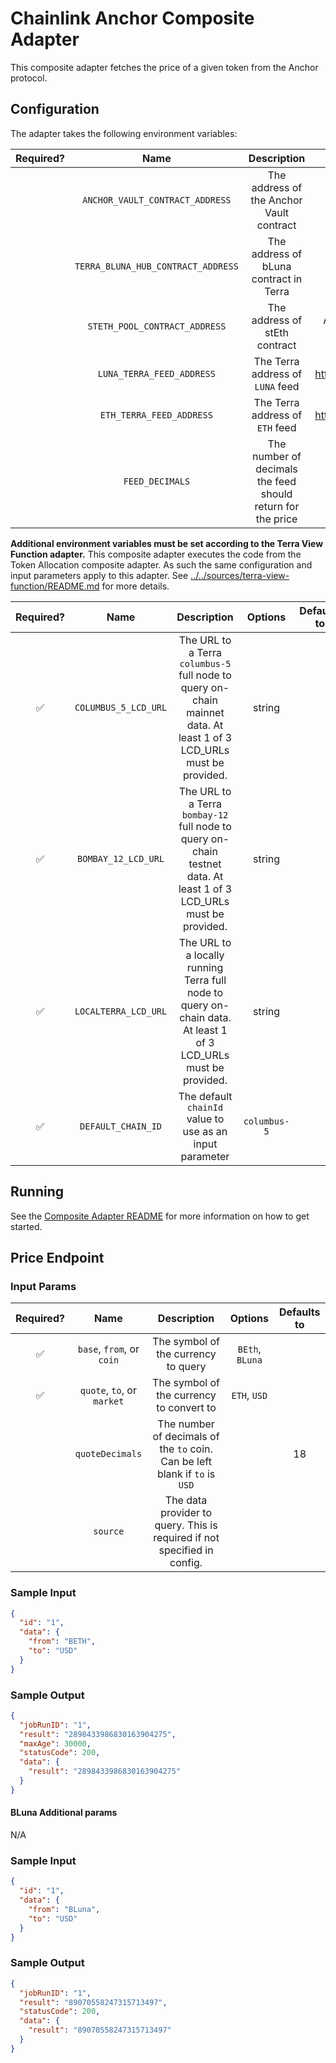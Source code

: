 # Chainlink Anchor Composite Adapter

This composite adapter fetches the price of a given token from the Anchor protocol.

## Configuration

The adapter takes the following environment variables:

| Required? |                Name                |                         Description                         |                                             Options                                             |                  Defaults to                   |
| :-------: | :--------------------------------: | :---------------------------------------------------------: | :---------------------------------------------------------------------------------------------: | :--------------------------------------------: |
|           |  `ANCHOR_VAULT_CONTRACT_ADDRESS`   |          The address of the Anchor Vault contract           | Address can be found [here](https://docs.anchorprotocol.com/smart-contracts/deployed-contracts) |  `0xA2F987A546D4CD1c607Ee8141276876C26b72Bdf`  |
|           | `TERRA_BLUNA_HUB_CONTRACT_ADDRESS` |           The address of bLuna contract in Terra            | Address can be found [here](https://docs.anchorprotocol.com/smart-contracts/deployed-contracts) | `terra1mtwph2juhj0rvjz7dy92gvl6xvukaxu8rfv8ts` |
|           |   `STETH_POOL_CONTRACT_ADDRESS`    |                The address of stEth contract                |                   Address can be found by finding the stETH/ETH pool in Curve                   |  `0xdc24316b9ae028f1497c275eb9192a3ea0f67022`  |
|           |     `LUNA_TERRA_FEED_ADDRESS`      |              The Terra address of `LUNA` feed               |        Address can be found by here https://docs.chain.link/docs/terra/data-feeds-terra/        | `terra1gfy9nxj2xwd4vcupzfelk34u3qjkvp3vcjveg6` |
|           |      `ETH_TERRA_FEED_ADDRESS`      |               The Terra address of `ETH` feed               |        Address can be found by here https://docs.chain.link/docs/terra/data-feeds-terra/        | `terra1a39jndcuh64ef2qzt5w8mh46m5ysc34a9qd2e5` |
|           |          `FEED_DECIMALS`           | The number of decimals the feed should return for the price |                                                                                                 |                       8                        |

**Additional environment variables must be set according to the Terra View Function adapter.**
This composite adapter executes the code from the Token Allocation composite adapter. As such the same configuration and input parameters apply to this adapter. See [../../sources/terra-view-function/README.md](../../sources/terra-view-function/README.md) for more details.

| Required? |         Name         |                                                     Description                                                      |   Options    | Defaults to |
| :-------: | :------------------: | :------------------------------------------------------------------------------------------------------------------: | :----------: | :---------: |
|    ✅     | `COLUMBUS_5_LCD_URL` | The URL to a Terra `columbus-5` full node to query on-chain mainnet data. At least 1 of 3 LCD_URLs must be provided. |    string    |             |
|    ✅     | `BOMBAY_12_LCD_URL`  | The URL to a Terra `bombay-12` full node to query on-chain testnet data. At least 1 of 3 LCD_URLs must be provided.  |    string    |             |
|    ✅     | `LOCALTERRA_LCD_URL` |   The URL to a locally running Terra full node to query on-chain data. At least 1 of 3 LCD_URLs must be provided.    |    string    |             |
|    ✅     |  `DEFAULT_CHAIN_ID`  |                               The default `chainId` value to use as an input parameter                               | `columbus-5` |             |

## Running

See the [Composite Adapter README](../README.md) for more information on how to get started.

## Price Endpoint

### Input Params

| Required? |            Name            |                                 Description                                 |     Options     | Defaults to |
| :-------: | :------------------------: | :-------------------------------------------------------------------------: | :-------------: | :---------: |
|    ✅     | `base`, `from`, or `coin`  |                     The symbol of the currency to query                     | `BEth`, `BLuna` |             |
|    ✅     | `quote`, `to`, or `market` |                  The symbol of the currency to convert to                   |  `ETH`, `USD`   |             |
|           |      `quoteDecimals`       | The number of decimals of the `to` coin. Can be left blank if `to` is `USD` |                 |     18      |
|           |          `source`          |  The data provider to query. This is required if not specified in config.   |                 |             |

### Sample Input

```json
{
  "id": "1",
  "data": {
    "from": "BETH",
    "to": "USD"
  }
}
```

### Sample Output

```json
{
  "jobRunID": "1",
  "result": "2898433986830163904275",
  "maxAge": 30000,
  "statusCode": 200,
  "data": {
    "result": "2898433986830163904275"
  }
}
```

#### BLuna Additional params

N/A

### Sample Input

```json
{
  "id": "1",
  "data": {
    "from": "BLuna",
    "to": "USD"
  }
}
```

### Sample Output

```json
{
  "jobRunID": "1",
  "result": "89070558247315713497",
  "statusCode": 200,
  "data": {
    "result": "89070558247315713497"
  }
}
```

